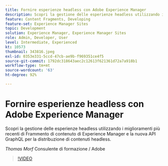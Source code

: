 ```yaml
---
title: Fornire esperienze headless con Adobe Experience Manager
description: Scopri la gestione delle esperienze headless utilizzando i miglioramenti più recenti di Frammento di contenuto di Experience Manager e la nuova API GraphQL per la distribuzione di contenuti headless.
feature: Content Fragments, Developing
feature-set: Experience Manager Sites
topic: Development
solution: Experience Manager, Experience Manager Sites
role: Admin, Developer, User
level: Intermediate, Experienced
kt: 10573
thumbnail: 343816.jpeg
exl-id: 0353e331-5ccd-47cb-ae9b-f969351ce4f5
source-git-commit: 1792dc318643aec2c12613f621361d72a7a918b1
workflow-type: tm+mt
source-wordcount: '63'
ht-degree: 92%

---
```


# Fornire esperienze headless con Adobe Experience Manager

Scopri la gestione delle esperienze headless utilizzando i miglioramenti più recenti di Frammento di contenuto di Experience Manager e la nuova API GraphQL per la distribuzione di contenuti headless.

*Thomas Morf* Consulente di formazione / Adobe

>[!VIDEO](https://video.tv.adobe.com/v/343816/?quality=12&learn=on)
